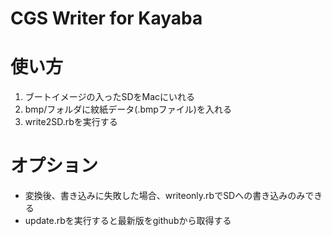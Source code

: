 CGS Writer for Kayaba 
=====================

# 使い方
1. ブートイメージの入ったSDをMacにいれる
2. bmp/フォルダに紋紙データ(.bmpファイル)を入れる
3. write2SD.rbを実行する

# オプション
 - 変換後、書き込みに失敗した場合、writeonly.rbでSDへの書き込みのみできる
 - update.rbを実行すると最新版をgithubから取得する